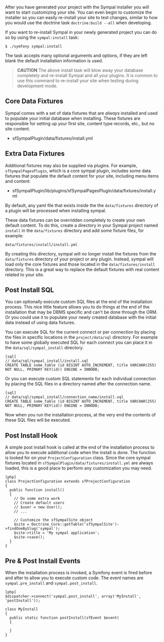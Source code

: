 After you have generated your project with the Sympal installer you will
want to start customizing your site. You can even begin to customize the
installer so you can easily re-install your site to test changes, similar
to how you would use the doctrine task `doctrine:build --all` when developing.

If you want to re-install Sympal in your newly generated project you can
do so by using the `sympal:install` task:

    $ ./symfony sympal:install

The task accepts many optional arguments and options, if they are left
blank the default installation information is used.

> **CAUTION**
> The above install task will blow away your database completely and
> re-install Sympal and all your plugins. It is common to use this command
> to re-install your site when testing during development mode.


## Core Data Fixtures

Sympal comes with a set of data fixtures that are _always_ installed and
used to populate your initial database when installing. These fixtures are
responsible for setting up your first site, content type records, etc.,
but no site content. 

* sfSympalPlugin/data/fixtures/install.yml

## Extra Data Fixtures

Additional fixtures may also be supplied via plugins. For example,
`sfSympalPagesPlugin`, which is a core sympal plugin, includes some data
fixtures that populate the default content for your site, including menu
items and content:

* sfSympalPlugin/lib/plugins/sfSympalPagesPlugin/data/fixtures/install.yml

By default, any yaml file that exists inside the the `data/fixtures` directory
of a plugin will be processed when installing sympal.

These data fixtures can be overridden completely to create your own default
content. To do this, create a directory in your Sympal project named `install`
in the `data/fixtures` directory and add some fixture files, for example:

    data/fixtures/install/install.yml

By creating this directory, sympal will no longer install the fixtures from
the `data/fixtures` directory of your project or any plugin. Instead, sympal
will load only the core fixtures and those located in the `data/fixtures/install`
directory. This is a great way to replace the default fixtures with real
content related to your site.


## Post Install SQL

You can optionally execute custom SQL files at the end of the installation
process. This nice little feature allows you to do things at the end of the
installation that may be DBMS specific and can't be done through the ORM.
Or you could use it to populate your newly created database with the initial
data instead of using data fixtures.

You can execute SQL for the current connect or per connection by placing the 
files in specific locations in the `project/data/sql` directory. For example 
to have some globally executed SQL for each connect you can place it in the 
`data/sql/sympal_install` directory.

    [sql]
    // data/sql/sympal_install/install.sql
    CREATE TABLE some_table (id BIGINT AUTO_INCREMENT, title VARCHAR(255) NOT NULL, PRIMARY KEY(id)) ENGINE = INNODB;

Or you can execute custom SQL statements for each individual connection
by placing the SQL files in a directory named after the connection name.

    [sql]
    // data/sql/sympal_install/connection_name/install.sql
    CREATE TABLE some_table (id BIGINT AUTO_INCREMENT, title VARCHAR(255) NOT NULL, PRIMARY KEY(id)) ENGINE = INNODB;

Now when you run the installation process, at the very end the contents
of these SQL files will be executed.

## Post Install Hook

A simple post install hook is called at the end of the installation process
to allow you to execute additional code when the install is done. The function
is looked  for on your `ProjectConfiguration` class. Since the core sympal
fixtures located in `sfSympalPlugin/data/fixtures/install.yml` are always
loaded, this is a good place to perform any customization you may need.

    [php]
    class ProjectConfiguration extends sfProjectConfiguration
    {
      public function install()
      {
        // Do some extra work
        // Create default users
        // $user = new User();
        // ...

        // Customize the sfSympalSite object
        $site = Doctrine_Core::getTable('sfSympalSite')->findOneBySlug('sympal');
        $site->title = 'My sympal application';
        $site->save();
      }
    }

## Pre & Post Install Events

When the installation process is invoked, a Symfony event is fired before
and after to allow you to execute custom code. The event names are
`sympal.pre_install` and `sympal.post_install`.

    [php]
    $dispatcher->connect('sympal.post_install', array('MyInstall', 'postInstall'));
    
    class MyInstall
    {
      public static function postInstall(sfEvent $event)
      {
        
      }
    }